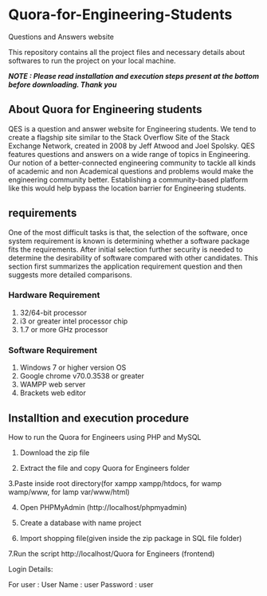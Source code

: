 # Quora-for-Engineering-Students
Questions and Answers website

This repository contains all the project files and necessary details about softwares to run the project on your local machine.

***NOTE : Please read installation and execution steps present at the bottom before downloading. Thank you***

## About Quora for Engineering students

QES is a question and answer website for Engineering students. We tend to create a flagship
site similar to the Stack Overflow Site of the Stack Exchange Network, created in 2008 by Jeff
Atwood and Joel Spolsky. QES features questions and answers on a wide range of topics in
Engineering. Our notion of a better-connected engineering community to tackle all kinds of
academic and non Academical questions and problems would make the engineering
community better. Establishing a community-based platform like this would help bypass the
location barrier for Engineering students.

## requirements

One of the most difficult tasks is that, the selection of the software, once system requirement is known is determining whether a software package fits the requirements. After initial selection further security is needed to determine the desirability of software compared with other candidates. This section first summarizes the application requirement question and then suggests more detailed comparisons.

### Hardware Requirement

1.	32/64-bit processor
2.	i3 or greater intel processor chip
3.	1.7 or more GHz processor

### Software Requirement
1.	Windows 7 or higher version OS
2.	Google chrome v70.0.3538 or greater
3.	WAMPP web server
4.	Brackets web editor

## Installtion and execution procedure

How to run the Quora for Engineers using PHP and MySQL
1. Download the  zip file

2. Extract the file and copy Quora for Engineers folder

3.Paste inside root directory(for xampp xampp/htdocs, for wamp wamp/www, for lamp var/www/html)

4. Open PHPMyAdmin (http://localhost/phpmyadmin)

5. Create a database with name project

6. Import shopping file(given inside the zip package in SQL file folder)

7.Run the script http://localhost/Quora for Engineers (frontend)

Login Details:

For user :
User Name : user
Password : user
